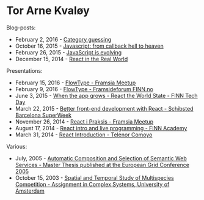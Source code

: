 # Tor Arne Kvaløy

Blog-posts:
* February 2, 2016 - [Category guessing](http://tech.finn.no/2017/02/02/category-guessing/)
* October 16, 2015 - [Javascript: from callback hell to heaven](http://tech.finn.no/2015/10/16/javascript-from-callback-hell-to-heaven/)
* February 26, 2015 - [JavaScript is evolving](http://tech.finn.no/2015/02/26/javascript-is-evolving/)
* December 15, 2014 - [React in the Real World](http://tech.finn.no/2014/12/15/react-in-the-real-world/)

Presentations:
* February 15, 2016 - [FlowType - Framsia Meetup](presentations/FlowType_Framsia-Meetup.pdf)
* February 9, 2016 - [FlowType - Framsideforum FINN.no](presentations/FlowType_Framsia-Meetup.pdf)
* June 3, 2015 - [When the app grows - React the World State - FINN Tech Day](presentations/When_the_app_grows_React_the_World_State-LightningTalk_FINN_tech_day.pdf)
* March 22, 2015 - [Better front-end development with React - Schibsted Barcelona SuperWeek](presentations/Better_front-end_development_with_React_part_1-SchibstedSuperweek.pdf)
* November 26, 2014 - [React i Praksis - Framsia Meetup](presentations/React-i-praksis_Framsia-Meetup.no.pdf)
* August 17, 2014 - [React intro and live programming - FINN Academy](presentations/React-introduction_FINN.no-Academy.pdf) 
* March 31, 2014 - [React Introduction - Telenor Comoyo](presentations/React-Introduction_Telenor-Comoyo.pdf)

Various:
* July, 2005 - [Automatic Composition and Selection of Semantic Web Services - Master Thesis published at the European Grid Conference 2005](various/kvaloy2005.pdf)
* October 15, 2003 - [Spatial and Temporal Study of Multispecies Competition - Assignment in Complex Systems, University of Amsterdam](various/SpatialTemporalStudyOfMultispeciesCompetition.pdf)
